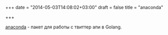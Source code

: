 +++
date = "2014-05-03T14:08:02+03:00"
draft = false
title = "anaconda"

+++

<p><a href="https://github.com/ChimeraCoder/anaconda">anaconda</a>&nbsp;- пакет для работы с твиттер апи в Golang.</p>

